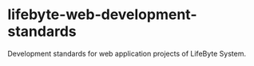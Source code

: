 # lifebyte-web-development-standards
 Development standards for web application projects of LifeByte System.
